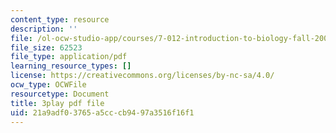 ```yaml
---
content_type: resource
description: ''
file: /ol-ocw-studio-app/courses/7-012-introduction-to-biology-fall-2004/21a9adf03765a5cccb9497a3516f16f1_qObvbkcU838.pdf
file_size: 62523
file_type: application/pdf
learning_resource_types: []
license: https://creativecommons.org/licenses/by-nc-sa/4.0/
ocw_type: OCWFile
resourcetype: Document
title: 3play pdf file
uid: 21a9adf0-3765-a5cc-cb94-97a3516f16f1
---
```

